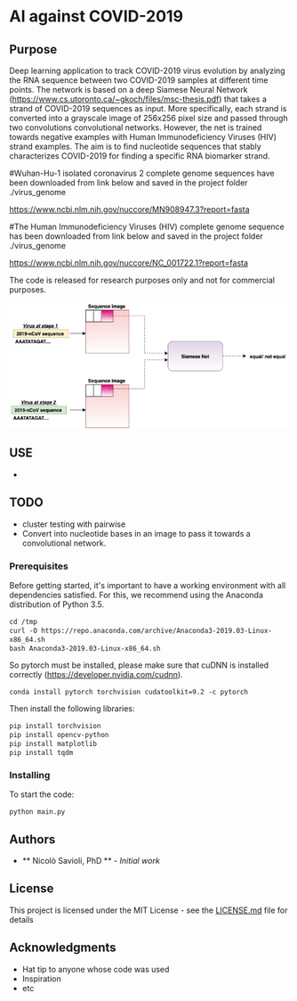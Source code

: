 # AI against COVID-2019


## Purpose 

Deep learning application to track COVID-2019 virus evolution by analyzing the RNA sequence between two COVID-2019 samples at different time points.
The network is based on a deep Siamese Neural Network (https://www.cs.utoronto.ca/~gkoch/files/msc-thesis.pdf) that takes a strand of COVID-2019 sequences as input. More specifically, each strand is converted into a grayscale image of 256x256 pixel size and passed through two convolutions convolutional networks. However, the net is trained towards negative examples with Human Immunodeficiency Viruses (HIV) strand examples.
The aim is to find nucleotide sequences that stably characterizes COVID-2019 for finding a specific RNA biomarker strand.

#Wuhan-Hu-1 isolated coronavirus 2 complete genome sequences have been downloaded from link below and saved in the project folder ./virus_genome

https://www.ncbi.nlm.nih.gov/nuccore/MN908947.3?report=fasta

#The Human Immunodeficiency Viruses (HIV) complete genome sequence has been downloaded from link below and saved in the project folder ./virus_genome

https://www.ncbi.nlm.nih.gov/nuccore/NC_001722.1?report=fasta






The code is released for research purposes only and not for commercial purposes.

![alt text](img/img.jpg)


## USE

* 


## TODO
  * cluster testing with pairwise 
  * Convert into nucleotide bases in an image to pass it towards a convolutional network.


### Prerequisites

Before getting started, it's important to have a working environment with all dependencies satisfied. For this, we recommend using the Anaconda distribution of Python 3.5.

```
cd /tmp
curl -O https://repo.anaconda.com/archive/Anaconda3-2019.03-Linux-x86_64.sh
bash Anaconda3-2019.03-Linux-x86_64.sh
```

So pytorch must be installed, please make sure that cuDNN is installed correctly (https://developer.nvidia.com/cudnn).

```
conda install pytorch torchvision cudatoolkit=9.2 -c pytorch
```

Then install the following libraries:

```
pip install torchvision
pip install opencv-python
pip install matplotlib
pip install tqdm
```


### Installing

To start the code: 

```
python main.py
```

## Authors

* ** Nicolò Savioli, PhD ** - *Initial work* 

## License

This project is licensed under the MIT License - see the [LICENSE.md](LICENSE.md) file for details

## Acknowledgments

* Hat tip to anyone whose code was used
* Inspiration
* etc